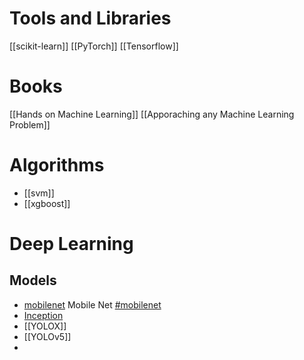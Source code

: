 # Tools and Libraries
[[scikit-learn]]
[[PyTorch]]
[[Tensorflow]]

# Books
[[Hands on Machine Learning]]
[[Apporaching any Machine Learning Problem]]

# Algorithms
- [[svm]]
- [[xgboost]]

# Deep Learning 
## Models
- [mobilenet](app://obsidian.md/mobilenet) Mobile Net [#mobilenet](app://obsidian.md/index.html#mobilenet)
- [Inception](app://obsidian.md/Inception)
- [[YOLOX]]
- [[YOLOv5]]
- 